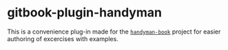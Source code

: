 
# gitbook-plugin-handyman

This is a convenience plug-in made for the [`handyman-book`](https://github.com/stuf/handyman-book) project for easier authoring of excercises with examples.

